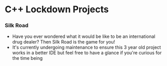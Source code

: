 # C++ Lockdown Projects

### Silk Road

- Have you ever wondered what it would be like to be an international drug dealer? Then Silk Road is the game for you!
- It's currently undergoing maintenance to ensure this 3 year old project works in a better IDE but feel free to have a glance if you're curious for the time being
